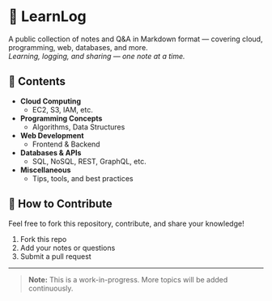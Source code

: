 # 📘 LearnLog

A public collection of notes and Q&A in Markdown format — covering cloud, programming, web, databases, and more.  
_Learning, logging, and sharing — one note at a time._


## 🚀 Contents

- **Cloud Computing**
  - EC2, S3, IAM, etc.
- **Programming Concepts**
  - Algorithms, Data Structures
- **Web Development**
  - Frontend & Backend
- **Databases & APIs**
  - SQL, NoSQL, REST, GraphQL, etc.
- **Miscellaneous**
  - Tips, tools, and best practices

## 📄 How to Contribute

Feel free to fork this repository, contribute, and share your knowledge!

1. Fork this repo
2. Add your notes or questions
3. Submit a pull request

---

> **Note:** This is a work-in-progress. More topics will be added continuously.
